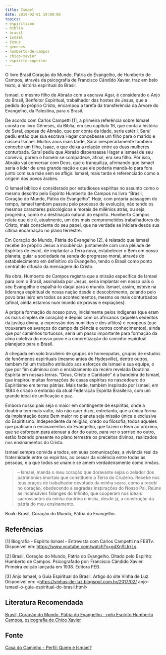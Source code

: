 ```yaml
---
title: Ismael
date: 2019-02-01 19:00:00
topics: 
- espiritismo
- biblia
- brasil
- ismael
- jesus
- geneses
- humberto-de-campos
- chico-xavier
- espirito-superior
---
```


O livro Brasil Coração do Mundo, Pátria do Evangelho, de Humberto de Campos, 
através da psicografia de Francisco Cândido Xavier, traz em belo texto, 
a história espiritual do Brasil.

Ismael, o mesmo filho de Abraão com a escrava Agar, é considerado o Anjo do Brasil,
Benfeitor Espiritual, trabalhador das hostes de Jesus, que a pedido do próprio Cristo, 
encampou a tarefa da transferência da Árvore do Evangelho, da Palestina, para o Brasil.

De acordo com Carlos Campetti [1], a primeira referência sobre Ismael consta no
livro Gêneses, da Bíblia, em seu capítulo 16, que conta a história de Saraí,
esposa de Abraão, que por conta da idade, seria estéril. Saraí pediu então que
sua escrava Hagar concebesse um filho para o marido e nasceu Ismael. Muitos
anos mais tarde, Saraí inesperadamente também concebe um filho, Isaac, o que
deixa a relação entre as duas mulheres conturbada. Saraí pediu que Abraão
dispensasse Hagar e Ismael de seu convívio, porém o homem se compadece, afinal,
era seu filho. Por isso, Abraão vai conversar com Deus, que o tranquiliza,
afirmando que Ismael seria o líder de uma grande nação e que ele poderia
mandá-lo para fora junto com sua mãe sem se afligir. Ismael, mais tarde é
referenciado como a origem dos povos árabes.

O Ismael bíblico é considerado por estudiosos espíritas no assunto como o mesmo
descrito pelo Espírito Humberto de Campos no livro “Brasil, Coração do Mundo,
Pátria do Evangelho”. Hoje, com própria passagem do tempo, Ismael também passou
pelo processo de evolução, não tendo os mesmos caracteres psicológicos e morais
de milênios atrás, ou seja, progrediu, como é a destinação natural do espírito.
Humberto Campos relata que ele é, atualmente, um dos mais comprometidos
trabalhadores do Cristo, mais consciente do seu papel, que na verdade se
iniciara desde sua última encarnação no plano terrestre.

Em Coração do Mundo, Pátria do Evangelho [2], é relatado que Ismael recebe do
próprio Jesus a incubência, juntamente com uma plêiade de Espíritos de escol,
de implantar a Terra nova, estabelecer o Bem em nosso planeta, guiar a
sociedade na senda do progresso moral, através do estabelecimento em definitivo
do Evangelho, tendo o Brasil como ponto central de difusão da mensagem do
Cristo.

Na obra, Humberto de Campos registra que a missão específica de Ismael para com
o Brasil, assinalada por Jesus, seria implantar em nosso país o seu Evangelho e
espalhá-lo daqui para o mundo. Ismael, assim, esteve na liderança espiritual de
nossa nação desde o descobrimento, zelando pelo povo brasileiro em todos os
acontecimentos, mesmo os mais conturbados (afinal, ainda estamos num mundo de
provas e expiações).

A própria formação do nosso povo, inicialmente pelos indígenas (que eram os
mais simples de coração) e depois com os africanos (aqueles sedentos da justiça
divina, a expressão dos humildes e dos aflitos) e europeus (que trouxeram os
avanços do campo da ciência e outros conhecimentos), ainda que por caminhos
tortuosos, seria um passo importante para formação da alma coletiva do nosso
povo e a concretização do caminho espiritual planejado para o Brasil.

A chegada em solo brasileiro de grupos de homeopatas, grupos de estudos de
fenômenos espirituais (mesmo antes de Hydesville), dentre outros, também foi um
trabalho atribuído aos esforços de Ismael e sua equipe, o que por fim culminou
com o enraizamento da recém revelada Doutrina Espírita em nossas terras. “Deus,
Cristo e Caridade” é a bandeira de Ismael, que inspirou muitas formações de
casas espíritas no nascedouro do Espiritismo em terras pátrias. Mais tarde,
também inspirado por Ismael, em 1884 é criado o embrião da atual Federação
Espírita Brasileira, com um grande ideal de unificação e paz.

Embora nosso país seja o maior em contingente de espíritas, onde a doutrina tem
mais vulto, isto não quer dizer, entretanto, que a única forma da implantação
deste Bem maior no planeta seja missão única e exclusiva do Espiritismo.
Independente da religião, credo ou filosofia, todos aqueles que praticam o
ensinamentos do Evangelho, que fazem o Bem ao próximo, que se esforçam para
atenuar a dor do outro, para ver o sorriso no outro, estão fazendo presente no
plano terrestre os preceitos divinos, realizados nos ensinamentos do Cristo.

Ismael sempre convida a todos, em suas comunicações, a vivência real da
fraternidade entre os espíritas, ao cessar da violência entre todas as pessoas,
e a que todos se unam e se amem verdadeiramente como irmãos.

> – Ismael, manda o meu coração que doravante sejas o zelador dos patrimônios
imortais que constituem a Terra do Cruzeiro. Recebe nos teus braços de
trabalhador devotado da minha seara, como a recebi no coração, obedecendo a
sagradas inspirações do Nosso Pai. Reúne as incansáveis falanges do Infinito,
que cooperam nos ideais sacrossantos da minha doutrina e inicia, desde já, a
construção da pátria do meu ensinamento.

Book: Brasil, Coração do Mundo, Pátria do Evangelho.

## Referências

[1] Biografia - Espírito Ismael - Entrevista com Carlos Campetti na FEBTv.
Disponível em: <https://www.youtube.com/watch?v=gdXnSLIrrLs>.

[2] Brasil, Coração do Mundo, Pátria do Evangelho. Ditado pelo Espírito:
Humberto de Campos. Psicografado por: Francisco Cândido Xavier. Primeira edição
lançada em 1938. Editora FEB.

[3] Anjo Ismael, o Guia Espiritual do Brasil. Artigo do site Vinha de Luz.
Disponível em: <https://vinhas-de-luz.blogspot.com.br/2017/02/
anjo-ismael-o-guia-espiritual-do-brasil.html>

## Literatura Recomendada
[Brasil, Coração do Mundo, Pátria do Evangelho - pelo Espírito Humberto Campos,
psicografia de Chico Xavier](/books/brasil-coracao-mundo)

## Fonte
[Casa do Caminho - Perfil: Quem é Ismael?](https://casadocaminho-pae.org.br/temas-doutrinarios/perfil-quem-e-ismael)
